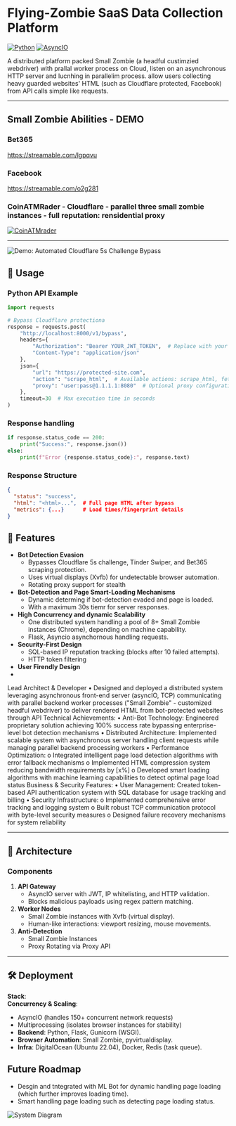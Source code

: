 # Flying-Zombie SaaS Data Collection Platform 
[![Python](https://img.shields.io/badge/Python-3.9%2B-blue)](https://python.org) [![AsyncIO](https://img.shields.io/badge/AsyncIO-Enabled-green)](https://docs.python.org/3/library/asyncio.html) 

A distributed platform packed Small Zombie (a headful custimzied webdriver) with prallal worker process on Cloud, listen on an asynchronous HTTP server and lucnhing in parallelim process. allow users collecting heavy guarded websites' HTML (such as Cloudflare protected, Facebook) from API calls simple like requests.

---
## Small Zombie Abilities - DEMO
### Bet365 
https://streamable.com/lgpqvu
### Facebook
https://streamable.com/o2g281
### CoinATMRader - Cloudflare - parallel three small zombie instances - full reputation: rensidential proxy
[![CoinATMrader](https://github.com/user-attachments/assets/0d6f79cf-0eac-4569-bb5e-de1f578bd21e)](https://streamable.com/b5xdjw)

---


![Demo: Automated Cloudflare 5s Challenge Bypass](https://github.com/user-attachments/assets/75fd4969-15c9-4352-89fb-495f0566e222)  


## 📖 Usage
### Python API Example
```python
import requests

# Bypass Cloudflare protectiona
response = requests.post(
    "http://localhost:8000/v1/bypass",
    headers={
        "Authorization": "Bearer YOUR_JWT_TOKEN",  # Replace with your token
        "Content-Type": "application/json"
    },
    json={
        "url": "https://protected-site.com",
        "action": "scrape_html",  # Available actions: scrape_html, fetch_screenshot
        "proxy": "user:pass@1.1.1.1:8080"  # Optional proxy configuration
    },
    timeout=30  # Max execution time in seconds
)
```
### Response handling
```python
if response.status_code == 200:
    print("Success:", response.json())
else:
    print(f"Error {response.status_code}:", response.text)
```

### Response Structure
```json
{
  "status": "success",
  "html": "<html>...",  # Full page HTML after bypass
  "metrics": {...}      # Load times/fingerprint details
}
```
## 🚀 Features  
- **Bot Detection Evasion**  
  - Bypasses Cloudflare 5s challenge, Tinder Swiper, and Bet365 scraping protection.  
  - Uses virtual displays (Xvfb) for undetectable browser automation.
  - Rotating proxy support for stealth
- **Bot-Detection and Page Smart-Loading Mechanisms**
  - Dynamic determing if bot-detection evaded and page is loaded.
  - With a maximum 30s tiemr for server responses.
- **High Concurrency and dynamic Scalability**  
  - One distributed system handling a pool of 8+ Small Zombie instances (Chrome), depending on machine capability.  
  - Flask, Asyncio asynchornous handling requests.
- **Security-First Design**  
  - SQL-based IP reputation tracking (blocks after 10 failed attempts).
  - HTTP token filtering
- **User Firendly Design**
- 
Lead Architect & Developer
    •	Designed and deployed a distributed system leveraging asynchronous front-end server (asyncIO, TCP) communicating with parallel backend worker processes ("Small Zombie" - customized headful webdriver) to deliver rendered HTML from bot-protected websites through API
Technical Achievements:
    •	Anti-Bot Technology: Engineered proprietary solution achieving 100% success rate bypassing enterprise-level bot detection mechanisms
    •	Distributed Architecture: Implemented scalable system with asynchronous server handling client requests while managing parallel backend processing workers
    •	Performance Optimization: 
                o	Integrated intelligent page load detection algorithms with error fallback mechanisms
                o	Implemented HTML compression system reducing bandwidth requirements by [x%]
                o	Developed smart loading algorithms with machine learning capabilities to detect optimal page load status
Business & Security Features:
•	User Management: Created token-based API authentication system with SQL database for usage tracking and billing
•	Security Infrastructure: 
o	Implemented comprehensive error tracking and logging system
o	Built robust TCP communication protocol with byte-level security measures
o	Designed failure recovery mechanisms for system reliability

  

---

## 🧠 Architecture  
### Components  
1. **API Gateway**  
   - AsyncIO server with JWT, IP whitelisting, and HTTP validation.  
   - Blocks malicious payloads using regex pattern matching.  
2. **Worker Nodes**  
   - Small Zombie instances with Xvfb (virtual display).  
   - Human-like interactions: viewport resizing, mouse movements.  
3. **Anti-Detection**  
   - Small Zombie Instances
   - Proxy Rotating via Proxy API


---

## 🛠️ Deployment  
**Stack**:  
**Concurrency & Scaling**:  
- AsyncIO (handles 150+ concurrent network requests)  
- Multiprocessing (isolates browser instances for stability)
- **Backend**: Python, Flask, Gunicorn (WSGI).  
- **Browser Automation**: Small Zombie, pyvirtualdisplay.  
- **Infra**: DigitalOcean (Ubuntu 22.04), Docker, Redis (task queue).  


## Future Roadmap
- Desgin and tntegrated with ML Bot for dynamic handling page loading (which further improves loading time).
- Smart handling page loading such as detecting page loading status.


![System Diagram](https://github.com/user-attachments/assets/a738e54e-3a46-4a38-b711-55878b1db190)  
